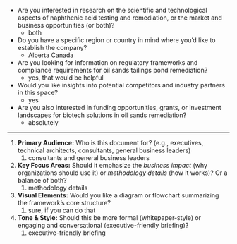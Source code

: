 
- Are you interested in research on the scientific and technological aspects of naphthenic acid testing and remediation, or the market and business opportunities (or both)?
	- both
- Do you have a specific region or country in mind where you’d like to establish the company?
	- Alberta Canada
- Are you looking for information on regulatory frameworks and compliance requirements for oil sands tailings pond remediation?
	- yes, that would be helpful
- Would you like insights into potential competitors and industry partners in this space?
	- yes
- Are you also interested in funding opportunities, grants, or investment landscapes for biotech solutions in oil sands remediation?
	- absolutely

---

1. **Primary Audience:** Who is this document for? (e.g., executives, technical architects, consultants, general business leaders)
	1. consultants and general business leaders
2. **Key Focus Areas:** Should it emphasize the *business impact* (why organizations should use it) or *methodology details* (how it works)? Or a balance of both?
	1. methodology details
3. **Visual Elements:** Would you like a diagram or flowchart summarizing the framework’s core structure?
	1. sure, if you can do that
4. **Tone & Style:** Should this be more formal (whitepaper-style) or engaging and conversational (executive-friendly briefing)?
	1. executive-friendly briefing
